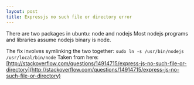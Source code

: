 ```yaml
---
layout: post
title: Expressjs no such file or directory error 
---
```


There are two packages in ubuntu: node and nodejs 
Most nodejs programs and libraries assume nodejs binary is node. 

The fix involves symlinking the two together: `sudo ln -s /usr/bin/nodejs /usr/local/bin/node`
Taken from here:
[http://stackoverflow.com/questions/14914715/express-js-no-such-file-or-directory](http://stackoverflow.com/questions/14914715/express-js-no-such-file-or-directory)
